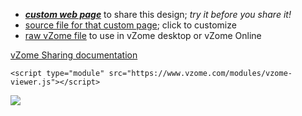 
 - [***custom web page***][post] to share this design; *try it before you share it!*
 - [source file for that custom page][source]; click to customize
 - [raw vZome file][raw] to use in vZome desktop or vZome Online

[vZome Sharing documentation](https://vzome.github.io/vzome/sharing.html#how-it-works)

<!-- ![Image](<all61zonohedron.png>) -->

    <script type="module" src="https://www.vzome.com/modules/vzome-viewer.js"></script>

<vzome-viewer style="width: 100%; height: 65vh;"
       src="https://vorth.github.io/vzome-sharing/2022/02/07/20-43-27-all61zonohedron/all61zonohedron.vZome" >
  <img src="https://vorth.github.io/vzome-sharing/2022/02/07/20-43-27-all61zonohedron/all61zonohedron.png" />
</vzome-viewer>

[post]: <https://vorth.github.io/vzome-sharing/2014/06/05/all61zonohedron-20-43-27.html>
[source]: <https://github.com/vorth/vzome-sharing/edit/main/_posts/2014-06-05-all61zonohedron-20-43-27.md>
[raw]: <https://raw.githubusercontent.com/vorth/vzome-sharing/main/2022/02/07/20-43-27-all61zonohedron/all61zonohedron.vZome>
